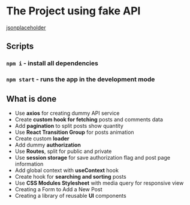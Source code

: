 # The Project using fake API
[jsonplaceholder](https://jsonplaceholder.typicode.com/)
## Scripts

### `npm i` - install all dependencies
### `npm start` - runs the app in the development mode

## What is done
- Use <strong>axios</strong> for creating dummy API service
- Create <strong>custom hook for fetching</strong> posts and comments data
- Add <strong>pagination</strong> to split posts show quantity
- Use <strong>React Transition Group</strong> for posts animation
- Create custom <strong>loader</strong>
- Add dummy <strong>authorization</strong>
- Use <strong>Routes</strong>, split for public and private
- Use <strong>session storage</strong> for save authorization flag and post page information
- Add global context with <strong>useContext</strong> hook
- Create hook for <strong>searching and sorting</strong> posts
- Use <strong>CSS Modules Stylesheet</strong> with media query for responsive view
- Creating a Form to Add a New Post
- Creating a library of reusable <strong>UI</strong> components

